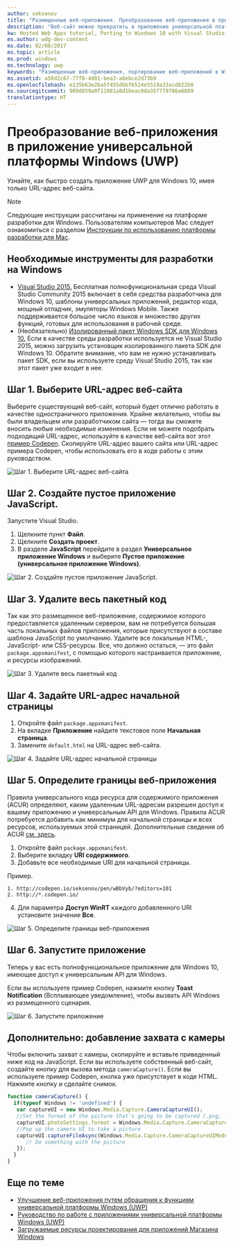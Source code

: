 ```yaml
---
author: seksenov
title: "Размещенные веб-приложения. Преобразование веб-приложения в приложение для Windows с помощью Visual Studio"
description: "Веб-сайт можно превратить в приложение универсальной платформы Windows (UWP) для Windows 10 с помощью Visual Studio"
kw: Hosted Web Apps tutorial, Porting to Windows 10 with Visual Studio, How to convert website to Windows, How to add website to Windows Store, Packaging web application for Microsoft Store, Test Windows 10 native features and runtime APIs with CodePen, How to use Windows Cortana Live Tiles Built-in Camera on my Website with remote JavaScript
ms.author: wdg-dev-content
ms.date: 02/08/2017
ms.topic: article
ms.prod: windows
ms.technology: uwp
keywords: "Размещенные веб-приложения, портирование веб-приложений в Windows 10, преобразование веб-сайта в приложение Windows, упаковка веб-приложений для Магазина Windows"
ms.assetid: a58d2c67-77f8-4d01-bea3-a6ebce2d73b9
ms.openlocfilehash: e135b63e2ba5f455dbbf6524e5519a33acd822b0
ms.sourcegitcommit: 909d859a0f11981a8d1beac0da35f779786a6889
translationtype: HT
---
```

# <a name="convert-your-web-application-to-a-universal-windows-platform-uwp-app"></a>Преобразование веб-приложения в приложение универсальной платформы Windows (UWP)

Узнайте, как быстро создать приложение UWP для Windows 10, имея только URL-адрес веб-сайта. 

> [!NOTE]
> Следующие инструкции рассчитаны на применение на платформе разработки для Windows. Пользователям компьютеров Mac следует ознакомиться с разделом [Инструкции по использованию платформы разработки для Mac](./hwa-create-mac.md).

## <a name="what-you-need-to-develop-on-windows"></a>Необходимые инструменты для разработки на Windows

- [Visual Studio 2015.](https://www.visualstudio.com/) Бесплатная полнофункциональная среда Visual Studio Community 2015 включает в себя средства разработчика для Windows 10, шаблоны универсальных приложений, редактор кода, мощный отладчик, эмуляторы Windows Mobile. Также поддерживается большое число языков и множество других функций, готовых для использования в рабочей среде.
- (Необязательно) [Изолированный пакет Windows SDK для Windows 10.](https://dev.windows.com/downloads/windows-10-sdk) Если в качестве среды разработки используется не Visual Studio 2015, можно загрузить установщик изолированного пакета SDK для Windows 10. Обратите внимание, что вам не нужно устанавливать пакет SDK, если вы используете среду Visual Studio 2015, так как этот пакет уже входит в нее.

## <a name="step-1-pick-a-website-url"></a>Шаг 1. Выберите URL-адрес веб-сайта
Выберите существующий веб-сайт, который будет отлично работать в качестве одностраничного приложения. Крайне желательно, чтобы вы были владельцем или разработчиком сайта — тогда вы сможете вносить любые необходимые изменения. Если не можете подобрать подходящий URL-адрес, используйте в качестве веб-сайта вот этот [пример Codepen](http://codepen.io/seksenov/pen/wBbVyb/?editors=101). Скопируйте URL-адрес вашего сайта или URL-адрес примера Codepen, чтобы использовать его в ходе работы с этим руководством. 

![Шаг 1. Выберите URL-адрес веб-сайта](images/hwa-to-uwp/windows_step1.png)

## <a name="step-2-create-a-blank-javascript-app"></a>Шаг 2. Создайте пустое приложение JavaScript.

Запустите Visual Studio.
1. Щелкните пункт **Файл**.
2. Щелкните **Создать проект**.
3. В разделе **JavaScript** перейдите в раздел **Универсальное приложение Windows** и выберите **Пустое приложение (универсальное приложение Windows)**.

![Шаг 2. Создайте пустое приложение JavaScript.](images/hwa-to-uwp/windows_step2.png)

## <a name="step-3-delete-any-packaged-code"></a>Шаг 3. Удалите весь пакетный код

Так как это размещенное веб-приложение, содержимое которого предоставляется удаленным сервером, вам не потребуется большая часть локальных файлов приложения, которые присутствуют в составе шаблона JavaScript по умолчанию. Удалите все локальные HTML-, JavaScript- или CSS-ресурсы. Все, что должно остаться, — это файл `package.appxmanifest`, с помощью которого настраивается приложение, и ресурсы изображений.

![Шаг 3. Удалите весь пакетный код](images/hwa-to-uwp/windows_step3.png)

## <a name="step-4-set-the-start-page-url"></a>Шаг 4. Задайте URL-адрес начальной страницы

1. Откройте файл `package.appxmanifest`.
2. На вкладке **Приложение** найдите текстовое поле **Начальная страница**.
3. Замените `default.html` на URL-адрес веб-сайта.

![Шаг 4. Задайте URL-адрес начальной страницы](images/hwa-to-uwp/windows_step4.png)

## <a name="step-5-define-the-boundaries-of-your-web-app"></a>Шаг 5. Определите границы веб-приложения

Правила универсального кода ресурса для содержимого приложения (ACUR) определяют, каким удаленным URL-адресам разрешен доступ к вашему приложению и универсальным API для Windows. Правила ACUR потребуется добавить как минимум для начальной страницы и всех ресурсов, используемых этой страницей. Дополнительные сведения об ACUR [см. здесь](./hwa-access-features.md).
1. Откройте файл `package.appxmanifest`.
2. Выберите вкладку **URI содержимого**.
3. Добавьте все необходимые URI для начальной страницы.

Пример.
```
1. http://codepen.io/seksenov/pen/wBbVyb/?editors=101
2. http://*.codepen.io/
```
4. Для параметра **Доступ WinRT** каждого добавленного URI установите значение **Все**.

![Шаг 5. Определите границы веб-приложения](images/hwa-to-uwp/windows_step5.png)

## <a name="step-6-run-your-app"></a>Шаг 6. Запустите приложение

Теперь у вас есть полнофункциональное приложение для Windows 10, имеющее доступ к универсальным API для Windows.

Если вы используете пример Codepen, нажмите кнопку **Toast Notification** (Всплывающее уведомление), чтобы вызвать API Windows из размещенного сценария.

![Шаг 6. Запустите приложение](images/hwa-to-uwp/windows_step6.png)

## <a name="bonus-add-camera-capture"></a>Дополнительно: добавление захвата с камеры

Чтобы включить захват с камеры, скопируйте и вставьте приведенный ниже код на JavaScript. Если вы используете собственный веб-сайт, создайте кнопку для вызова метода `cameraCapture()`. Если вы используете пример Codepen, кнопка уже присутствует в коде HTML. Нажмите кнопку и сделайте снимок.

```JavaScript
function cameraCapture() {
  if(typeof Windows != 'undefined') {
   var captureUI = new Windows.Media.Capture.CameraCaptureUI();
   //Set the format of the picture that's going to be captured (.png, .jpg, ...)
   captureUI.photoSettings.format = Windows.Media.Capture.CameraCaptureUIPhotoFormat.png;
   //Pop up the camera UI to take a picture
   captureUI.captureFileAsync(Windows.Media.Capture.CameraCaptureUIMode.photo).then(function (capturedItem) {
      // Do something with the picture
   });
  }
}
```

## <a name="related-topics"></a>Еще по теме

- [Улучшение веб-приложения путем обращения к функциям универсальной платформы Windows (UWP)](hwa-access-features.md)
- [Руководство по работе с приложениями универсальной платформы Windows (UWP)](http://go.microsoft.com/fwlink/p/?LinkID=397871)
- [Загружаемые ресурсы проектирования для приложений Магазина Windows](https://msdn.microsoft.com/library/windows/apps/xaml/bg125377.aspx)
